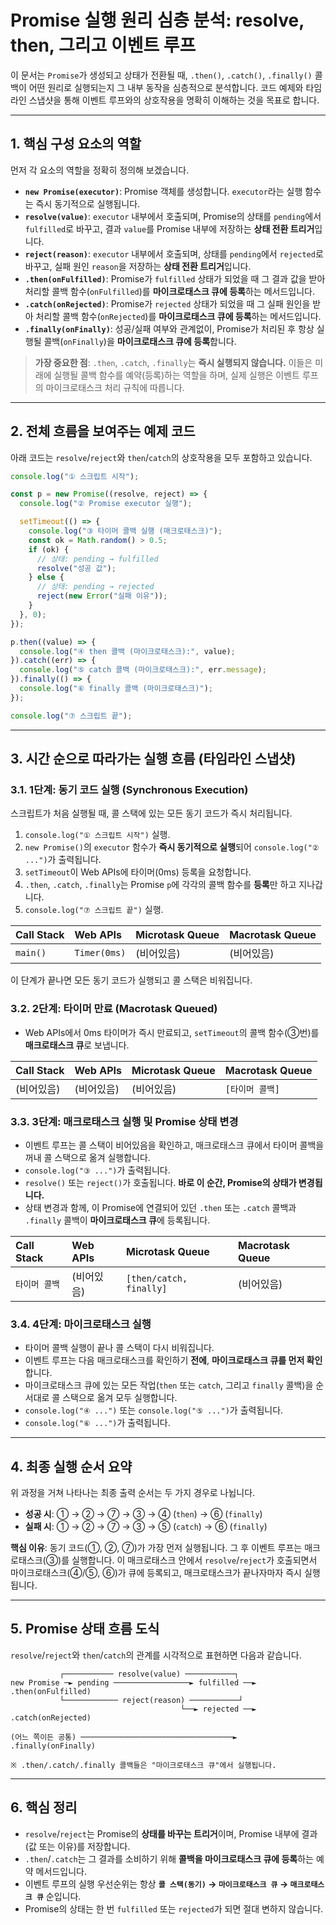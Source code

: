# Promise 실행 원리 심층 분석: resolve, then, 그리고 이벤트 루프

이 문서는 `Promise`가 생성되고 상태가 전환될 때, `.then()`, `.catch()`, `.finally()` 콜백이 어떤 원리로 실행되는지 그 내부 동작을 심층적으로 분석합니다. 코드 예제와 타임라인 스냅샷을 통해 이벤트 루프와의 상호작용을 명확히 이해하는 것을 목표로 합니다.

---

## 1. 핵심 구성 요소의 역할

먼저 각 요소의 역할을 정확히 정의해 보겠습니다.

-   **`new Promise(executor)`**: Promise 객체를 생성합니다. `executor`라는 실행 함수는 즉시 동기적으로 실행됩니다.
-   **`resolve(value)`**: `executor` 내부에서 호출되며, Promise의 상태를 `pending`에서 `fulfilled`로 바꾸고, 결과 `value`를 Promise 내부에 저장하는 **상태 전환 트리거**입니다.
-   **`reject(reason)`**: `executor` 내부에서 호출되며, 상태를 `pending`에서 `rejected`로 바꾸고, 실패 원인 `reason`을 저장하는 **상태 전환 트리거**입니다.
-   **`.then(onFulfilled)`**: Promise가 `fulfilled` 상태가 되었을 때 그 결과 값을 받아 처리할 콜백 함수(`onFulfilled`)를 **마이크로태스크 큐에 등록**하는 메서드입니다.
-   **`.catch(onRejected)`**: Promise가 `rejected` 상태가 되었을 때 그 실패 원인을 받아 처리할 콜백 함수(`onRejected`)를 **마이크로태스크 큐에 등록**하는 메서드입니다.
-   **`.finally(onFinally)`**: 성공/실패 여부와 관계없이, Promise가 처리된 후 항상 실행될 콜백(`onFinally`)을 **마이크로태스크 큐에 등록**합니다.

> **가장 중요한 점**: `.then`, `.catch`, `.finally`는 **즉시 실행되지 않습니다.** 이들은 미래에 실행될 콜백 함수를 예약(등록)하는 역할을 하며, 실제 실행은 이벤트 루프의 마이크로태스크 처리 규칙에 따릅니다.

---

## 2. 전체 흐름을 보여주는 예제 코드

아래 코드는 `resolve`/`reject`와 `then`/`catch`의 상호작용을 모두 포함하고 있습니다.

```javascript
console.log("① 스크립트 시작");

const p = new Promise((resolve, reject) => {
  console.log("② Promise executor 실행");

  setTimeout(() => {
    console.log("③ 타이머 콜백 실행 (매크로태스크)");
    const ok = Math.random() > 0.5;
    if (ok) {
      // 상태: pending → fulfilled
      resolve("성공 값");
    } else {
      // 상태: pending → rejected
      reject(new Error("실패 이유"));
    }
  }, 0);
});

p.then((value) => {
  console.log("④ then 콜백 (마이크로태스크):", value);
}).catch((err) => {
  console.log("⑤ catch 콜백 (마이크로태스크):", err.message);
}).finally(() => {
  console.log("⑥ finally 콜백 (마이크로태스크)");
});

console.log("⑦ 스크립트 끝");
```

---

## 3. 시간 순으로 따라가는 실행 흐름 (타임라인 스냅샷)

### 3.1. 1단계: 동기 코드 실행 (Synchronous Execution)

스크립트가 처음 실행될 때, 콜 스택에 있는 모든 동기 코드가 즉시 처리됩니다.

1.  `console.log("① 스크립트 시작")` 실행.
2.  `new Promise()`의 `executor` 함수가 **즉시 동기적으로 실행**되어 `console.log("② ...")`가 출력됩니다.
3.  `setTimeout`이 Web APIs에 타이머(0ms) 등록을 요청합니다.
4.  `.then`, `.catch`, `.finally`는 Promise `p`에 각각의 콜백 함수를 **등록**만 하고 지나갑니다.
5.  `console.log("⑦ 스크립트 끝")` 실행.

| Call Stack | Web APIs | Microtask Queue | Macrotask Queue |
| :--- | :--- | :--- | :--- |
| `main()` | `Timer(0ms)` | (비어있음) | (비어있음) |

이 단계가 끝나면 모든 동기 코드가 실행되고 콜 스택은 비워집니다.

### 3.2. 2단계: 타이머 만료 (Macrotask Queued)

-   Web APIs에서 0ms 타이머가 즉시 만료되고, `setTimeout`의 콜백 함수(③번)를 **매크로태스크 큐**로 보냅니다.

| Call Stack | Web APIs | Microtask Queue | Macrotask Queue |
| :--- | :--- | :--- | :--- |
| (비어있음) | (비어있음) | (비어있음) | `[타이머 콜백]` |

### 3.3. 3단계: 매크로태스크 실행 및 Promise 상태 변경

-   이벤트 루프는 콜 스택이 비어있음을 확인하고, 매크로태스크 큐에서 타이머 콜백을 꺼내 콜 스택으로 옮겨 실행합니다.
-   `console.log("③ ...")`가 출력됩니다.
-   `resolve()` 또는 `reject()`가 호출됩니다. **바로 이 순간, Promise의 상태가 변경됩니다.**
-   상태 변경과 함께, 이 Promise에 연결되어 있던 `.then` 또는 `.catch` 콜백과 `.finally` 콜백이 **마이크로태스크 큐**에 등록됩니다.

| Call Stack | Web APIs | Microtask Queue | Macrotask Queue |
| :--- | :--- | :--- | :--- |
| `타이머 콜백` | (비어있음) | `[then/catch, finally]` | (비어있음) |

### 3.4. 4단계: 마이크로태스크 실행

-   타이머 콜백 실행이 끝나 콜 스택이 다시 비워집니다.
-   이벤트 루프는 다음 매크로태스크를 확인하기 **전에**, **마이크로태스크 큐를 먼저 확인**합니다.
-   마이크로태스크 큐에 있는 모든 작업(`then` 또는 `catch`, 그리고 `finally` 콜백)을 순서대로 콜 스택으로 옮겨 모두 실행합니다.
-   `console.log("④ ...")` 또는 `console.log("⑤ ...")`가 출력됩니다.
-   `console.log("⑥ ...")`가 출력됩니다.

---

## 4. 최종 실행 순서 요약

위 과정을 거쳐 나타나는 최종 출력 순서는 두 가지 경우로 나뉩니다.

-   **성공 시**: ① → ② → ⑦ → ③ → ④ (`then`) → ⑥ (`finally`)
-   **실패 시**: ① → ② → ⑦ → ③ → ⑤ (`catch`) → ⑥ (`finally`)

**핵심 이유**: 동기 코드(①, ②, ⑦)가 가장 먼저 실행됩니다. 그 후 이벤트 루프는 매크로태스크(③)를 실행합니다. 이 매크로태스크 안에서 `resolve`/`reject`가 호출되면서 마이크로태스크(④/⑤, ⑥)가 큐에 등록되고, 매크로태스크가 끝나자마자 즉시 실행됩니다.

---

## 5. Promise 상태 흐름 도식

`resolve`/`reject`와 `then`/`catch`의 관계를 시각적으로 표현하면 다음과 같습니다.

```
           ┌─────────── resolve(value) ───────────┐
new Promise ─► pending ─────────────────► fulfilled ──► .then(onFulfilled)
           └──────────── reject(reason) ───────────┘
                                      └──► rejected ──► .catch(onRejected)

(어느 쪽이든 공통) ──────────────────────────────────► .finally(onFinally)

※ .then/.catch/.finally 콜백들은 "마이크로태스크 큐"에서 실행됩니다.
```

---

## 6. 핵심 정리

-   `resolve`/`reject`는 Promise의 **상태를 바꾸는 트리거**이며, Promise 내부에 결과(값 또는 이유)를 저장합니다.
-   `.then`/`.catch`는 그 결과를 소비하기 위해 **콜백을 마이크로태스크 큐에 등록**하는 예약 메서드입니다.
-   이벤트 루프의 실행 우선순위는 항상 **`콜 스택(동기)` → `마이크로태스크 큐` → `매크로태스크 큐`** 순입니다.
-   Promise의 상태는 한 번 `fulfilled` 또는 `rejected`가 되면 절대 변하지 않습니다.
